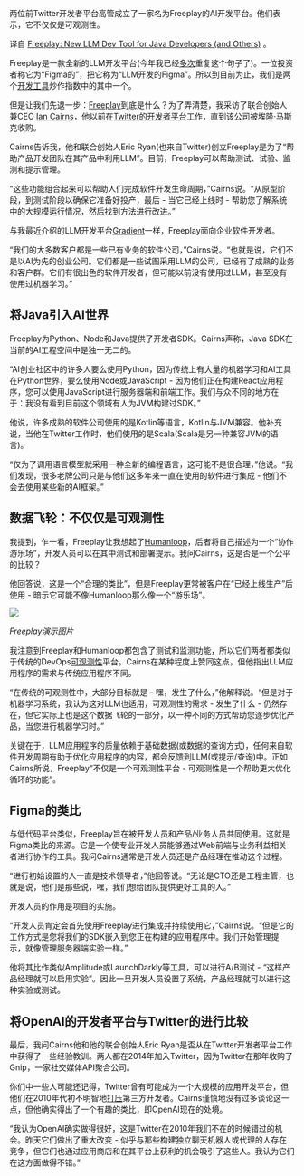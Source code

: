 <!-- 
# Freeplay：面向Java开发者（还有其他）的新型LLM开发工具
https://cdn.thenewstack.io/media/2023/11/fe83e08e-freeplay_feature-1024x524.jpg

-->

两位前Twitter开发者平台高管成立了一家名为Freeplay的AI开发平台。他们表示，它不仅仅是可观测性。

译自 [Freeplay: New LLM Dev Tool for Java Developers (and Others)](https://thenewstack.io/freeplay-new-llm-dev-tool-for-java-developers-and-others/) 。

Freeplay是一款全新的LLM开发平台(今年我已经[多次](https://thenewstack.io/llm-app-ecosystem-whats-new-and-how-cloud-native-is-adapting/)重复这个句子了)。一位投资者称它为“Figma的”，把它称为“LLM开发的Figma”。所以到目前为止，我们是两个[开发工具](https://thenewstack.io/ai-for-dev-tools-create-software-requirements-with-userdoc/)炒作指数中的其中一个。

但是让我们先退一步：[Freeplay](https://freeplay.ai/)到底是什么？为了弄清楚，我采访了联合创始人兼CEO [Ian Cairns](https://www.linkedin.com/in/iancairns/)，他以前在[Twitter的开发者平台](https://thenewstack.io/developers-twitter-wants-your-bots-and-other-read-write-apps/)工作，直到该公司被埃隆·马斯克收购。

Cairns告诉我，他和联合创始人Eric Ryan(也来自Twitter)创立Freeplay是为了“帮助产品开发团队在其产品中利用LLM”。目前，Freeplay可以帮助测试、试验、监测和提示管理。

“这些功能组合起来可以帮助人们完成软件开发生命周期，”Cairns说。“从原型阶段，到测试阶段以确保它准备好投产，最后 - 当它已经上线时 - 帮助您了解系统中的大规模运行情况，然后找到方法进行改进。”

与我最近介绍的LLM开发平台[Gradient](https://thenewstack.io/new-ai-dev-platform-allows-you-to-customize-open-source-llms/)一样，Freeplay面向企业软件开发者。

“我们的大多数客户都是一些已有业务的软件公司，”Cairns说。“也就是说，它们不是以AI为先的创业公司。它们都是一些试图采用LLM的公司，已经有了成熟的业务和客户群。它们有很出色的软件开发者，但可能以前没有使用过LLM，甚至没有使用过机器学习。”

## 将Java引入AI世界

Freeplay为Python、Node和Java提供了开发者SDK。Cairns声称，Java SDK在当前的AI工程空间中是独一无二的。

“AI创业社区中的许多人要么使用Python，因为传统上有大量的机器学习和AI工具在Python世界，要么使用Node或JavaScript - 因为他们正在构建React应用程序，您可以使用JavaScript进行服务器端和前端工作。我们与众不同的地方在于：我没有看到目前这个领域有人为JVM构建过SDK。”

他说，许多成熟的软件公司使用的是Kotlin等语言，Kotlin与JVM兼容。他补充说，当他在Twitter工作时，他们使用的是Scala(Scala是另一种兼容JVM的语言)。

“仅为了调用语言模型就采用一种全新的编程语言，这可能不是很合理，”他说。“我们发现，很多老牌公司只是与他们这多年来一直在使用的软件进行集成 - 他们不会去使用某些新的AI框架。”

## 数据飞轮：不仅仅是可观测性

我提到，乍一看，Freeplay让我想起了[Humanloop](https://thenewstack.io/a-playground-for-llm-apps-how-ai-engineers-use-humanloop/)，后者将自己描述为一个“协作游乐场”，开发人员可以在其中测试和部署提示。我问Cairns，这是否是一个公平的比较？

他回答说，这是一个“合理的类比”，但是Freeplay更常被客户在“已经上线生产”后使用 - 暗示它可能不像Humanloop那么像一个“游乐场”。

![](https://cdn.thenewstack.io/media/2023/11/3d489cd8-freeplay2.jpg)

*Freeplay演示图片*

我注意到Freeplay和Humanloop都包含了测试和监测功能，所以它们两者都类似于传统的DevOps[可观测性](https://thenewstack.io/observability/)平台。Cairns在某种程度上赞同这点，但他指出LLM应用程序的需求与传统应用程序不同。

“在传统的可观测性中，大部分目标就是 - 嘿，发生了什么，”他解释说。“但是对于机器学习系统，我认为这对LLM也适用，可观测性的需求 - 发生了什么 - 仍然存在，但它实际上也是这个数据飞轮的一部分，以一种不同的方式帮助您逐步优化产品，当您进行机器学习时。”

关键在于，LLM应用程序的质量依赖于基础数据(或数据的查询方式)，任何来自软件开发周期有助于优化应用程序的内容，都会反馈到LLM(或提示/查询)中。正如Cairns所说，Freeplay“不仅是一个可观测性平台 - 可观测性是一个帮助更大优化循环的功能”。

## Figma的类比

与低代码平台类似，Freeplay旨在被开发人员和产品/业务人员共同使用。这就是Figma类比的来源。它是一个使专业开发人员能够通过Web前端与业务利益相关者进行协作的工具。我问Cairns通常是开发人员还是产品经理在推动这个过程。

“进行初始设置的人一直是技术领导者，”他回答说。“无论是CTO还是工程主管，也就是说，他们是那些说，嘿，我们想给团队提供更好工具的人。”

开发人员的作用是项目的实施。

“开发人员肯定会首先使用Freeplay进行集成并持续使用它，”Cairns说。“但是它的工作方式是您将我们的SDK嵌入到您正在构建的应用程序中。我们开始管理提示，就像管理服务器端实验一样。”

他将其比作类似Amplitude或LaunchDarkly等工具，可以进行A/B测试 - “这样产品经理就可以启用实验”。因此一旦开发人员设置了系统，产品经理就可以进行这种实验或测试。

## 将OpenAI的开发者平台与Twitter的进行比较

最后，我问Cairns他和他的联合创始人Eric Ryan是否从在Twitter开发者平台工作中获得了一些经验教训。两人都在2014年加入Twitter，因为Twitter在那年收购了Gnip，一家社交媒体API聚合公司。

你们中一些人可能还记得，Twitter曾有可能成为一个大规模的应用开发平台，但他们在2010年代初不明智地[打压](https://thenewstack.io/twitter-turmoil-we-need-an-open-protocol-for-public-discourse/)第三方开发者。Cairns谨慎地没有过多谈论这一点，但他确实得出了一个有趣的类比，即OpenAI现在的处境。

“我认为OpenAI确实做得很好，这是Twitter在2010年我们不在的时候错过的机会。昨天它们做出了重大改变 - 似乎与那些构建独立聊天机器人或代理的人存在竞争，但它们也通过应用商店和在其平台上获利的机会吸引了这些人。我认为它们在这方面做得不错。”
